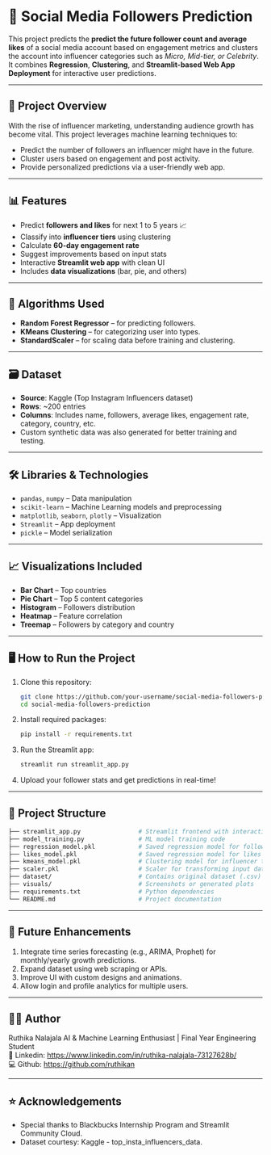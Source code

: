 # 📱 Social Media Followers Prediction

This project predicts the **predict the future follower count and average likes** of a social media account based on engagement metrics and clusters the account into influencer categories such as *Micro, Mid-tier, or Celebrity*. It combines **Regression**, **Clustering**, and **Streamlit-based Web App Deployment** for interactive user predictions.

---

## 🚀 Project Overview

With the rise of influencer marketing, understanding audience growth has become vital. This project leverages machine learning techniques to:
- Predict the number of followers an influencer might have in the future.
- Cluster users based on engagement and post activity.
- Provide personalized predictions via a user-friendly web app.

---

## 📊 Features

- Predict **followers and likes** for next 1 to 5 years 📈
- Classify into **influencer tiers** using clustering
- Calculate **60-day engagement rate**
- Suggest improvements based on input stats
- Interactive **Streamlit web app** with clean UI
- Includes **data visualizations** (bar, pie, and others)

---

## 🧠 Algorithms Used
- **Random Forest Regressor** – for predicting followers.
- **KMeans Clustering** – for categorizing user into types.
- **StandardScaler** – for scaling data before training and clustering.

---

## 🗃️ Dataset
- **Source**: Kaggle (Top Instagram Influencers dataset)
- **Rows**: ~200 entries
- **Columns**: Includes name, followers, average likes, engagement rate, category, country, etc.
- Custom synthetic data was also generated for better training and testing.

---

## 🛠️ Libraries & Technologies
- `pandas`, `numpy` – Data manipulation
- `scikit-learn` – Machine Learning models and preprocessing
- `matplotlib`, `seaborn`, `plotly` – Visualization
- `Streamlit` – App deployment
- `pickle` – Model serialization

---

## 📈 Visualizations Included
- **Bar Chart** – Top countries
- **Pie Chart** – Top 5 content categories
- **Histogram** – Followers distribution
- **Heatmap** – Feature correlation
- **Treemap** – Followers by category and country

---

## 🖥️ How to Run the Project

1. Clone this repository:
   ```bash
   git clone https://github.com/your-username/social-media-followers-prediction.git
   cd social-media-followers-prediction
   
2. Install required packages:
   ```bash
   pip install -r requirements.txt
   
3. Run the Streamlit app:
   ```bash
   streamlit run streamlit_app.py

4. Upload your follower stats and get predictions in real-time!


---

## 📁 Project Structure

```bash
├── streamlit_app.py                # Streamlit frontend with interactive UI
├── model_training.py               # ML model training code
├── regression_model.pkl            # Saved regression model for followers
├── likes_model.pkl                 # Saved regression model for likes
├── kmeans_model.pkl                # Clustering model for influencer type
├── scaler.pkl                      # Scaler for transforming input data
├── dataset/                        # Contains original dataset (.csv)
├── visuals/                        # Screenshots or generated plots
├── requirements.txt                # Python dependencies
└── README.md                       # Project documentation
```
---

## 📌 Future Enhancements

1. Integrate time series forecasting (e.g., ARIMA, Prophet) for monthly/yearly growth predictions.
2. Expand dataset using web scraping or APIs.
3. Improve UI with custom designs and animations.
4. Allow login and profile analytics for multiple users.
---

## 🙋‍♀️ Author
Ruthika Nalajala
AI & Machine Learning Enthusiast | Final Year Engineering Student<br>
🔗 Linkedin: https://www.linkedin.com/in/ruthika-nalajala-73127628b/ <br> 💻 Github: https://github.com/ruthikan

---
## ⭐ Acknowledgements
- Special thanks to Blackbucks Internship Program and Streamlit Community Cloud.
- Dataset courtesy: Kaggle - top_insta_influencers_data.

